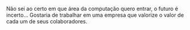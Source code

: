 Não sei ao certo em que área da computação quero entrar, o futuro é incerto...
Gostaria de trabalhar em uma empresa que valorize o valor de cada um de seus colaboradores.
